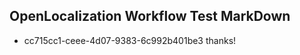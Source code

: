 ## OpenLocalization Workflow Test MarkDown
* cc715cc1-ceee-4d07-9383-6c992b401be3 thanks!

<!--HONumber=Dec16_HO1-->


